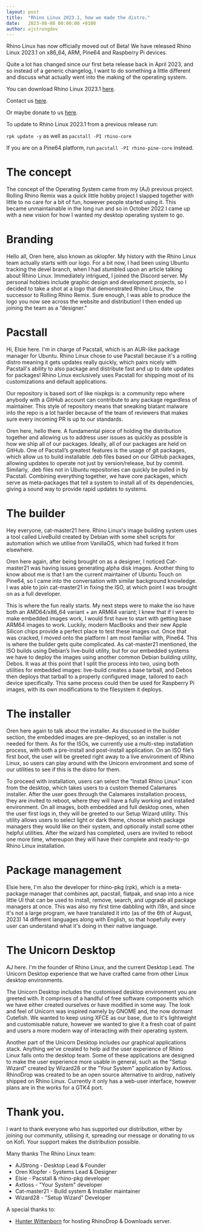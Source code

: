 ```yaml
---
layout: post
title:  "Rhino Linux 2023.1, how we made the distro."
date:   2023-08-08 00:00:00 +0100
author: ajstrongdev
---
```


Rhino Linux has now officially moved out of Beta! We have released Rhino Linux 2023.1 on x86_64, ARM, Pine64 and Raspberry Pi devices.

Quite a lot has changed since our first beta release back in April 2023, and so instead of a generic changelog, I want to do something a little different and discuss what actually went into the making of the operating system.

You can download Rhino Linux 2023.1 [here](https://rhinolinux.org/download.html).

Contact us [here](https://rhinolinux.org/contact.html).

Or maybe donate to us [here](https://ko-fi.com/rhinolinux).

To update to Rhino Linux 2023.1 from a previous release run:

`rpk update -y` as well as `pacstall -PI rhino-core`

If you are on a Pine64 platform, run `pacstall -PI rhino-pine-core` instead.

# The concept

The concept of the Operating System came from my (AJ) previous project. Rolling Rhino Remix was a quick little hobby project I slapped together with little to no care for a bit of fun, however people started using it. This became unmaintainable in the long run and so in October 2022 I came up with a new vision for how I wanted my desktop operating system to go.

# Branding

Hello all, Oren here, also known as oklopfer. My history with the Rhino Linux team actually starts with our logo. For a bit now, I had been using Ubuntu tracking the devel branch, when I had stumbled upon an article talking about Rhino Linux. Immediately intrigued, I joined the Discord server. My personal hobbies include graphic design and development projects, so I decided to take a shot at a logo that demonstrated Rhino Linux, the successor to Rolling Rhino Remix. Sure enough, I was able to produce the logo you now see across the website and distribution! I then ended up joining the team as a “designer.”

# Pacstall

Hi, Elsie here. I'm in charge of Pacstall, which is an AUR-like package manager for Ubuntu. Rhino Linux chose to use Pacstall because it's a rolling distro meaning it gets updates really quickly, which pairs nicely with Pacstall's ability to also package and distribute fast and up to date updates for packages! Rhino Linux exclusively uses Pacstall for shipping most of its customizations and default applications.

Our repository is based sort of like nixpkgs is: a community repo where anybody with a GitHub account can contribute to any package regardless of maintainer. This style of repository means that sneaking blatant malware into the repo is a lot harder because of the team of reviewers that makes sure every incoming PR is up to our standards.

Oren here, hello there. A fundamental piece of holding the distribution together and allowing us to address user issues as quickly as possible is how we ship all of our packages. Ideally, all of our packages are held on GitHub. One of Pacstall’s greatest features is the usage of git packages, which allow us to build installable .deb files based on our GitHub packages, allowing updates to operate not just by version/release, but by commit. Similarly, .deb files not in Ubuntu repositories can quickly be pulled in by Pacstall. Combining everything together, we have core packages, which serve as meta-packages that tell a system to install all of its dependencies, giving a sound way to provide rapid updates to systems.

# The builder

Hey everyone, cat-master21 here. Rhino Linux's image building system uses a tool called LiveBuild created by Debian with some shell scripts for automation which we utilise from VanillaOS, which had forked it from elsewhere.

Oren here again, after being brought on as a designer, I noticed Cat-master21 was having issues generating alpha disk images. Another thing to know about me is that I am the current maintainer of Ubuntu Touch on Pine64, so I came into the conversation with similar background knowledge. I was able to join cat-master21 in fixing the ISO, at which point I was brought on as a full developer.

This is where the fun really starts. My next steps were to make the iso have both an AMD64/x86_64 variant + an ARM64 variant; I knew that if I were to make embedded images work, I would first have to start with getting base ARM64 images to work. Luckily, modern MacBooks and their new Apple Silicon chips provide a perfect place to test these images out. Once that was cracked, I moved onto the platform I am most familiar with, Pine64. This is where the builder gets quite complicated. As cat-master21 mentioned, the ISO builds using Debian’s live-build utility, but for our embedded systems we have to deploy the images using another common Debian building utility, Debos. It was at this point that I split the process into two, using both utilities for embedded images: live-build creates a base tarball, and Debos then deploys that tarball to a properly configured image, tailored to each device specifically. This same process could then be used for Raspberry Pi images, with its own modifications to the filesystem it deploys.

# The installer

Oren here again to talk about the installer. As discussed in the builder section, the embedded images are pre-deployed, so an installer is not needed for them. As for the ISOs, we currently use a multi-step installation process, with both a pre-install and post-install application. On an ISO file’s first boot, the user will be greeted right away to a live environment of Rhino Linux, so users can play around with the Unicorn environment and some of our utilities to see if this is the distro for them.

To proceed with installation, users can select the “Install Rhino Linux” icon from the desktop, which takes users to a custom themed Calamares installer. After the user goes through the Calamares installation process, they are invited to reboot, where they will have a fully working and installed environment. On all images, both embedded and full desktop ones, when the user first logs in, they will be greeted to our Setup Wizard utility. This utility allows users to select light or dark theme, choose which package managers they would like on their system, and optionally install some other helpful utilities. After the wizard has completed, users are invited to reboot one more time, whereupon they will have their complete and ready-to-go Rhino Linux installation.

# Package management

Elsie here, I'm also the developer for rhino-pkg (rpk), which is a meta-package manager that combines apt, pacstall, flatpak, and snap into a nice little UI that can be used to install, remove, search, and upgrade all package managers at once. This was also my first time dabbling with i18n, and since it's not a large program, we have translated it into (as of the 6th of August, 2023) 14 different languages along with English, so that hopefully every user can understand what it's doing in their native language.

# The Unicorn Desktop

AJ here. I'm the founder of Rhino Linux, and the current Desktop Lead. The Unicorn Desktop experience that we have crafted came from other Linux desktop environments.

The Unicorn Desktop includes the customised desktop environment you are greeted with. It comprises of a handful of free software components which we have either created ourselves or have modified in some way. The look and feel of Unicorn was inspired namely by GNOME and, the now dormant Cutefish. We wanted to keep using XFCE as our base, due to it's lightweight and customisable nature, however we wanted to give it a fresh coat of paint and users a more modern way of interacting with their operating system.

Another part of the Unicorn Desktop includes our graphical applications stack. Anything we've created to help aid the user experience of Rhino Linux falls onto the desktop team. Some of these applications are designed to make the user experience more usable in general, such as the "Setup Wizard" created by Wizard28 or the "Your System" application by Axtloss. RhinoDrop was created to be an open source alternative to airdrop, natively shipped on Rhino Linux. Currently it only has a web-user interface, however plans are in the works for a GTK4 port.

# Thank you.

I want to thank everyone who has supported our distribution, either by joining our community, utilising it, spreading our message or donating to us on Kofi. Your support makes the distribution possible.

Many thanks The Rhino Linux team:
* AJStrong - Desktop Lead & Founder
* Oren Klopfer - Systems Lead & Designer
* Elsie - Pacstall & rhino-pkg developer
* Axtloss - "Your System" developer
* Cat-master21 - Build system & Installer maintainer
* Wizard28 - "Setup Wizard" Developer

A special thanks to:
* [Hunter Wittenborn](https://github.com/hwittenborn) for hosting RhinoDrop & Downloads server.
